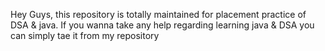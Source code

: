 Hey Guys, this repository is totally maintained for placement practice of DSA & java. If you wanna take any help regarding learning java & DSA you can simply tae  it from my repository






